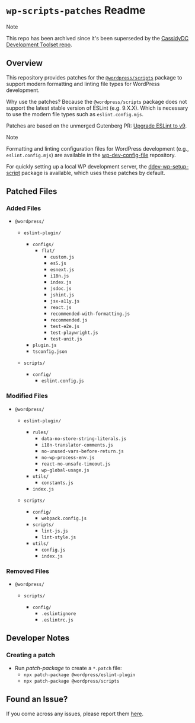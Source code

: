 # `wp-scripts-patches` Readme

> [!NOTE]
> This repo has been archived since it's been superseded by the [CassidyDC Development Toolset repo](https://github.com/CassidyDC/development-toolset).

## Overview

This repository provides patches for the [`@wordpress/scripts`](https://www.npmjs.com/package/@wordpress/scripts) package to support modern formatting and linting file types for WordPress development.

Why use the patches? Because the `@wordpress/scripts` package does not support the latest stable version of ESLint (e.g. 9.X.X). Which is necessary to use the modern file types such as `eslint.config.mjs`.

Patches are based on the unmerged Gutenberg PR: [Upgrade ESLint to v9](https://github.com/WordPress/gutenberg/pull/65648).

> [!NOTE]
> Formatting and linting configuration files for WordPress development (e.g., `eslint.config.mjs`) are available in the [wp-dev-config-file](https://github.com/jacobcassidy/wp-dev-config-files) repository.
>
> For quickly setting up a local WP development server, the [ddev-wp-setup-script](https://github.com/jacobcassidy/ddev-wp-setup-script) package is available, which uses these patches by default.

## Patched Files

### Added Files

-   `@wordpress/`

    -   `eslint-plugin/`

        -   `configs/`
            -   `flat/`
                -   `custom.js`
                -   `es5.js`
                -   `esnext.js`
                -   `i18n.js`
                -   `index.js`
                -   `jsdoc.js`
                -   `jshint.js`
                -   `jsx-a11y.js`
                -   `react.js`
                -   `recommended-with-formatting.js`
                -   `recommended.js`
                -   `test-e2e.js`
                -   `test-playwright.js`
                -   `test-unit.js`
        -   `plugin.js`
        -   `tsconfig.json`

    -   `scripts/`
        -   `config/`
            -   `eslint.config.js`

### Modified Files

-   `@wordpress/`

    -   `eslint-plugin/`

        -   `rules/`
            -   `data-no-store-string-literals.js`
            -   `i18n-translator-comments.js`
            -   `no-unused-vars-before-return.js`
            -   `no-wp-process-env.js`
            -   `react-no-unsafe-timeout.js`
            -   `wp-global-usage.js`
        -   `utils/`
            -   `constants.js`
        -   `index.js`

    -   `scripts/`

        -   `config/`
            -   `webpack.config.js`
        -   `scripts/`
            -   `lint-js.js`
            -   `lint-style.js`
        -   `utils/`
            -   `config.js`
            -   `index.js`

### Removed Files

-   `@wordpress/`

    -   `scripts/`

        -   `config/`
            -   `.eslintignore`
            -   `.eslintrc.js`

## Developer Notes

### Creating a patch

-   Run _patch-package_ to create a `*.patch` file:
    -   `npx patch-package @wordpress/eslint-plugin`
    -   `npx patch-package @wordpress/scripts`

## Found an Issue?

If you come across any issues, please report them [here](https://github.com/jacobcassidy/wp-scripts-patches/issues).
